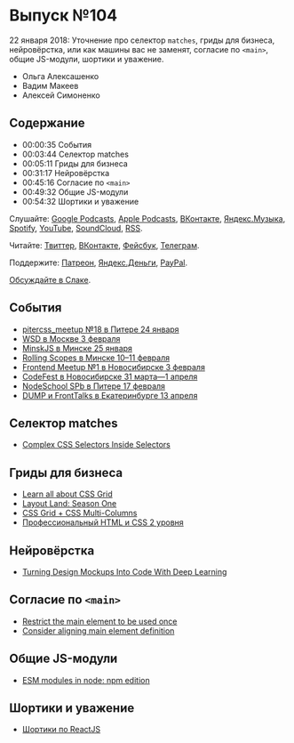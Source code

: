 # Выпуск №104

22 января 2018: Уточнение про селектор `matches`, гриды для бизнеса, нейровёрстка, или как машины вас не заменят, согласие по `<main>`, общие JS-модули, шортики и уважение.

- Ольга Алексашенко
- Вадим Макеев
- Алексей Симоненко

## Содержание

- 00:00:35 События
- 00:03:44 Селектор matches
- 00:05:11 Гриды для бизнеса
- 00:31:17 Нейровёрстка
- 00:45:16 Согласие по `<main>`
- 00:49:32 Общие JS-модули
- 00:54:32 Шортики и уважение

Слушайте: [Google Podcasts](https://podcasts.google.com/?feed=aHR0cHM6Ly93ZWItc3RhbmRhcmRzLnJ1L3BvZGNhc3QvZmVlZC8), [Apple Podcasts](https://podcasts.apple.com/podcast/id1080500016), [ВКонтакте](https://vk.com/podcasts-32017543), [Яндекс.Музыка](https://music.yandex.ru/album/6245956), [Spotify](https://open.spotify.com/show/3rzAcADjpBpXt73L0epTjV), [YouTube](https://www.youtube.com/playlist?list=PLMBnwIwFEFHcwuevhsNXkFTcadeX5R1Go), [SoundCloud](https://soundcloud.com/web-standards), [RSS](https://web-standards.ru/podcast/feed/).

Читайте: [Твиттер](https://twitter.com/webstandards_ru), [ВКонтакте](https://vk.com/webstandards_ru), [Фейсбук](https://www.facebook.com/webstandardsru), [Телеграм](https://t.me/webstandards_ru).

Поддержите: [Патреон](https://www.patreon.com/webstandards_ru), [Яндекс.Деньги](https://money.yandex.ru/to/41001119329753), [PayPal](https://www.paypal.me/pepelsbey).

[Обсуждайте в Слаке](http://slack.web-standards.ru/).

## События

- [pitercss_meetup №18 в Питере 24 января](https://pitercss.timepad.ru/event/642039/)
- [WSD в Москве 3 февраля](https://wsd.events/2018/02/03/)
- [MinskJS в Минске 25 января](https://minskjs.timepad.ru/event/606146/)
- [Rolling Scopes в Минске 10–11 февраля](https://2018.conf.rollingscopes.com/)
- [Frontend Meetup №1 в Новосибирске 3 февраля](https://www.meetup.com/DEVNSK/events/246962197/)
- [CodeFest в Новосибирске 31 марта—1 апреля](https://2018.codefest.ru/)
- [NodeSchool SPb в Питере 17 февраля](https://github.com/nodeschool/spb/issues/64)
- [DUMP и FrontTalks в Екатеринбурге 13 апреля](http://dump-conf.ru/section/35/)

## Селектор matches

- [Complex CSS Selectors Inside Selectors](https://webkit.org/blog/3615/css-selectors-inside-selectors-discover-matches-not-and-nth-child/)

## Гриды для бизнеса

- [Learn all about CSS Grid](https://cssgrid.io/)
- [Layout Land: Season One](https://www.youtube.com/playlist?list=PLbSquHt1VCf2Y4UEiaGjAOxuTXzo5iyZA)
- [CSS Grid + CSS Multi-Columns](https://medium.com/p/7664f59bb60c)
- [Профессиональный HTML и CSS 2 уровня](https://htmlacademy.ru/intensive/adaptive)

## Нейровёрстка

- [Turning Design Mockups Into Code With Deep Learning](https://blog.floydhub.com/turning-design-mockups-into-code-with-deep-learning/)

## Согласие по `<main>`

- [Restrict the main element to be used once](https://github.com/whatwg/html/pull/3354)
- [Consider aligning main element definition](https://github.com/whatwg/html/issues/100)

## Общие JS-модули

- [ESM modules in node: npm edition](https://gist.github.com/ceejbot/b49f8789b2ab6b09548ccb72813a1054)

## Шортики и уважение

- [Шортики по ReactJS](https://habr.ru/p/346728/)
